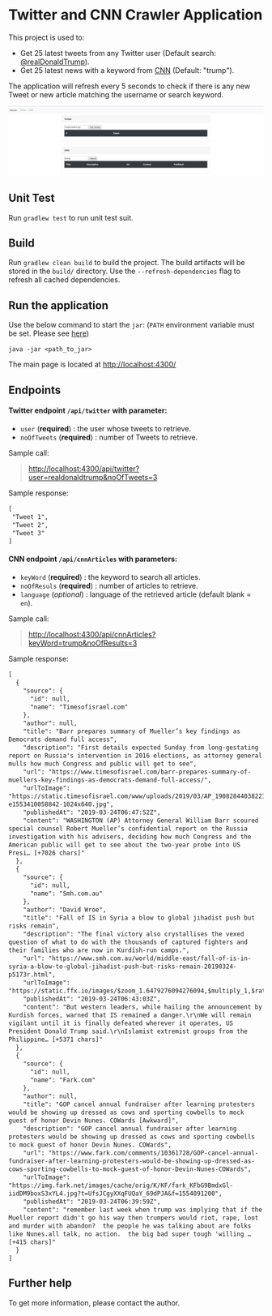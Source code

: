 # Twitter and CNN Crawler Application

This project is used to:
 - Get 25 latest tweets from any Twitter user (Default search: [@realDonaldTrump](https://twitter.com/realDonaldTrump)).
 - Get 25 latest news with a keyword from [CNN](https://edition.cnn.com/) (Default: "trump").
 
The application will refresh every 5 seconds to check if there is any new Tweet or new article matching the username or search keyword.

![screenshot](./homepage.PNG)

## Unit Test

Run `gradlew test` to run unit test suit.


## Build

Run `gradlew clean build` to build the project. The build artifacts will be stored in the `build/` directory. 
Use the `--refresh-dependencies` flag to refresh all cached dependencies.

## Run the application

Use the below command to start the `jar`: (`PATH` environment variable must be set. Please see [here](https://www.javatpoint.com/how-to-set-path-in-java))

```jshelllanguage
java -jar <path_to_jar>
```

The main page is located at [http://localhost:4300/](http://localhost:4300/) 


## Endpoints

#### Twitter endpoint `/api/twitter` with parameter: 
   + `user`    (**required**) : the user whose tweets to retrieve.
   + `noOfTweets` (**required**) : number of Tweets to retrieve.
   
   Sample call: 
   > [http://localhost:4300/api/twitter?user=realdonaldtrump&noOfTweets=3](http://localhost:4300/api/twitter?user=realdonaldtrump&noOfTweets=3)
   

   Sample response:
   ```
   [
    "Tweet 1",
    "Tweet 2",
    "Tweet 3"
   ]
   ```
  
   
 
#### CNN endpoint `/api/cnnArticles` with parameters:
   + `keyWord`    (**required**) : the keyword to search all articles.
   + `noOfResuls` (**required**) : number of articles to retrieve.
   + `language`   (*optional*)   : language of the retrieved article (default blank = `en`).
   
   Sample call:
   > [http://localhost:4300/api/cnnArticles?keyWord=trump&noOfResults=3](http://localhost:4300/api/cnnArticles?keyWord=trump&noOfResults=3)
   
   Sample response:
   ```
   [
     {
       "source": {
         "id": null,
         "name": "Timesofisrael.com"
       },
       "author": null,
       "title": "Barr prepares summary of Mueller’s key findings as Democrats demand full access",
       "description": "First details expected Sunday from long-gestating report on Russia's intervention in 2016 elections, as attorney general mulls how much Congress and public will get to see",
       "url": "https://www.timesofisrael.com/barr-prepares-summary-of-muellers-key-findings-as-democrats-demand-full-access/",
       "urlToImage": "https://static.timesofisrael.com/www/uploads/2019/03/AP_19082844038221-e1553410058842-1024x640.jpg",
       "publishedAt": "2019-03-24T06:47:52Z",
       "content": "WASHINGTON (AP) Attorney General William Barr scoured special counsel Robert Mueller’s confidential report on the Russia investigation with his advisers, deciding how much Congress and the American public will get to see about the two-year probe into US Presi… [+7026 chars]"
     },
     {
       "source": {
         "id": null,
         "name": "Smh.com.au"
       },
       "author": "David Wroe",
       "title": "Fall of IS in Syria a blow to global jihadist push but risks remain",
       "description": "The final victory also crystallises the vexed question of what to do with the thousands of captured fighters and their families who are now in Kurdish-run camps.",
       "url": "https://www.smh.com.au/world/middle-east/fall-of-is-in-syria-a-blow-to-global-jihadist-push-but-risks-remain-20190324-p5173r.html",
       "urlToImage": "https://static.ffx.io/images/$zoom_1.6479276094276094,$multiply_1,$ratio_1.776846,$width_1059,$x_909,$y_1314/t_crop_custom/w_800/q_86,f_auto/0711bd0feeda8e816edf753873d71a2055b3aad8",
       "publishedAt": "2019-03-24T06:43:03Z",
       "content": "But western leaders, while hailing the announcement by Kurdish forces, warned that IS remained a danger.\r\nWe will remain vigilant until it is finally defeated wherever it operates, US President Donald Trump said.\r\nIslamist extremist groups from the Philippine… [+5371 chars]"
     },
     {
       "source": {
         "id": null,
         "name": "Fark.com"
       },
       "author": null,
       "title": "GOP cancel annual fundraiser after learning protesters would be showing up dressed as cows and sporting cowbells to mock guest of honor Devin Nunes. COWards [Awkward]",
       "description": "GOP cancel annual fundraiser after learning protesters would be showing up dressed as cows and sporting cowbells to mock guest of honor Devin Nunes. COWards",
       "url": "https://www.fark.com/comments/10361728/GOP-cancel-annual-fundraiser-after-learning-protesters-would-be-showing-up-dressed-as-cows-sporting-cowbells-to-mock-guest-of-honor-Devin-Nunes-COWards",
       "urlToImage": "https://img.fark.net/images/cache/orig/K/KF/fark_KFbG9BmdxGl-iidDM9boxS3xYL4.jpg?t=UfsJCgyXXqFUQaY_69dPJA&f=1554091200",
       "publishedAt": "2019-03-24T06:39:59Z",
       "content": "remember last week when trump was implying that if the Mueller report didn't go his way then trumpers would riot, rape, loot and murder with abandon?  the people he was talking about are folks like Nunes.all talk, no action.  the big bad super tough 'willing … [+415 chars]"
     }
   ]
   ```
   
      

## Further help

To get more information, please contact the author.
